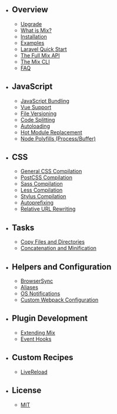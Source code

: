 - ## Overview
    - [Upgrade](/docs/{{version}}/upgrade)
    - [What is Mix?](/docs/{{version}}/what-is-mix)
    - [Installation](/docs/{{version}}/installation)
    - [Examples](/docs/{{version}}/examples)
    - [Laravel Quick Start](/docs/{{version}}/workflow)
    - [The Full Mix API](/docs/{{version}}/api)
    - [The Mix CLI](/docs/{{version}}/cli)
    - [FAQ](/docs/{{version}}/faq)

- ## JavaScript
    - [JavaScript Bundling](/docs/{{version}}/mixjs)
    - [Vue Support](/docs/{{version}}/vue)
    - [File Versioning](/docs/{{version}}/versioning)
    - [Code Splitting](/docs/{{version}}/extract)
    - [Autoloading](/docs/{{version}}/autoloading)
    - [Hot Module Replacement](/docs/{{version}}/hot-module-replacement)
    - [Node Polyfills (Process/Buffer)](/docs/{{version}}/legacy-node-polyfills)

- ## CSS
    - [General CSS Compilation](/docs/{{version}}/css)
    - [PostCSS Compilation](/docs/{{version}}/postcss)
    - [Sass Compilation](/docs/{{version}}/sass)
    - [Less Compilation](/docs/{{version}}/less)
    - [Stylus Compilation](/docs/{{version}}/stylus)
    - [Autoprefixing](/docs/{{version}}/autoprefixer)
    - [Relative URL Rewriting](/docs/{{version}}/url-rewriting)

- ## Tasks
    - [Copy Files and Directories](/docs/{{version}}/copying-files)
    - [Concatenation and Minification](/docs/{{version}}/concatenation-and-minification)

- ## Helpers and Configuration
    - [BrowserSync](/docs/{{version}}/browsersync)
    - [Aliases](/docs/{{version}}/aliases)
    - [OS Notifications](/docs/{{version}}/os-notifications)
    - [Custom Webpack Configuration](/docs/{{version}}/quick-webpack-configuration)

- ## Plugin Development
    - [Extending Mix](/docs/{{version}}/extending-mix)
    - [Event Hooks](/docs/{{version}}/event-hooks)

- ## Custom Recipes
    - [LiveReload](/docs/{{version}}/livereload)

- ## License
    - [MIT](/docs/{{version}}/license)
